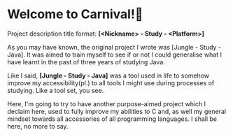 # Welcome to Carnival!🥳

Project description title format: __[\<Nickname> - Study - \<Platform>]__

As you may have known, the original project I wrote was [Jungle - Study - Java]. It was aimed to train myself to see if or not I could generalise what I have learnt in the past of three years of studying Java.

Like I said, __\[Jungle - Study - Java]__ was a tool used in life to somehow improve my accessibility(pl.) to all tools I might use during processes of studying. Like a tool set, you see.

Here, I'm going to try to have another purpose-aimed project which I declaim here, used to fully improve my abilities to C and, as well my general mindset towards all accessories of all programming languages. I shall be here, no more to say.
